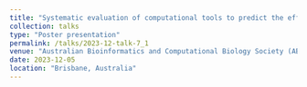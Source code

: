 ```yaml
---
title: "Systematic evaluation of computational tools to predict the effects of mutations on protein stability in the absence of experimental structures"
collection: talks
type: "Poster presentation"
permalink: /talks/2023-12-talk-7_1
venue: "Australian Bioinformatics and Computational Biology Society (ABACBS) 2023 conference"
date: 2023-12-05
location: "Brisbane, Australia"
---
```


